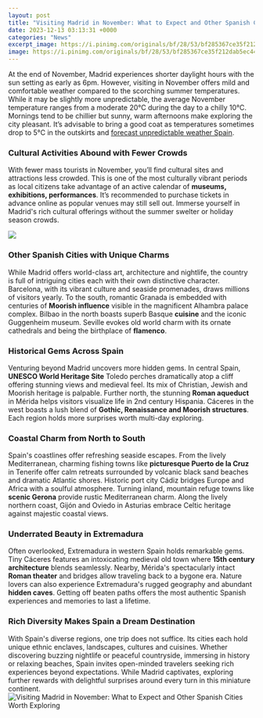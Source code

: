 ```yaml
---
layout: post
title: "Visiting Madrid in November: What to Expect and Other Spanish Cities Worth Exploring"
date: 2023-12-13 03:13:31 +0000
categories: "News"
excerpt_image: https://i.pinimg.com/originals/bf/28/53/bf285367ce35f212dab5ec44ccce647a.png
image: https://i.pinimg.com/originals/bf/28/53/bf285367ce35f212dab5ec44ccce647a.png
---
```


At the end of November, Madrid experiences shorter daylight hours with the sun setting as early as 6pm. However, visiting in November offers mild and comfortable weather compared to the scorching summer temperatures. While it may be slightly more unpredictable, the average November temperature ranges from a moderate 20°C during the day to a chilly 10°C. Mornings tend to be chillier but sunny, warm afternoons make exploring the city pleasant. It’s advisable to bring a good coat as temperatures sometimes drop to 5°C in the outskirts and [forecast unpredictable weather Spain](https://travelokla.github.io/2023-12-29-les-merveilleuses-destinations-des-bahamas/). 
### Cultural Activities Abound with Fewer Crowds
With fewer mass tourists in November, you’ll find cultural sites and attractions less crowded. This is one of the most culturally vibrant periods as local citizens take advantage of an active calendar of **museums, exhibitions, performances**. It’s recommended to purchase tickets in advance online as popular venues may still sell out. Immerse yourself in Madrid's rich cultural offerings without the summer swelter or holiday season crowds.

![](https://www.tripsavvy.com/thmb/GfLNA1rjCw05vv2hpDDk-T4qhXE=/960x0/filters:no_upscale():max_bytes(150000):strip_icc()/GettyImages-170131240-5bd6875c46e0fb0026dde748.jpg)
### Other Spanish Cities with Unique Charms
While Madrid offers world-class art, architecture and nightlife, the country is full of intriguing cities each with their own distinctive character. Barcelona, with its vibrant culture and seaside promenades, draws millions of visitors yearly. To the south, romantic Granada is embedded with centuries of **Moorish influence** visible in the magnificent Alhambra palace complex. Bilbao in the north boasts superb Basque **cuisine** and the iconic Guggenheim museum. Seville evokes old world charm with its ornate cathedrals and being the birthplace of **flamenco**.
### Historical Gems Across Spain
Venturing beyond Madrid uncovers more hidden gems. In central Spain, **UNESCO World Heritage Site** Toledo perches dramatically atop a cliff offering stunning views and medieval feel. Its mix of Christian, Jewish and Moorish heritage is palpable. Further north, the stunning **Roman aqueduct** in Mérida helps visitors visualize life in 2nd century Hispania. Cáceres in the west boasts a lush blend of **Gothic, Renaissance and Moorish structures**. Each region holds more surprises worth multi-day exploring.
### Coastal Charm from North to South
Spain's coastlines offer refreshing seaside escapes. From the lively Mediterranean, charming fishing towns like **picturesque Puerto de la Cruz** in Tenerife offer calm retreats surrounded by volcanic black sand beaches and dramatic Atlantic shores. Historic port city Cádiz bridges Europe and Africa with a soulful atmosphere. Turning inland, mountain refuge towns like **scenic Gerona** provide rustic Mediterranean charm. Along the lively northern coast, Gijón and Oviedo in Asturias embrace Celtic heritage against majestic coastal views. 
### Underrated Beauty in Extremadura
Often overlooked, Extremadura in western Spain holds remarkable gems. Tiny Cáceres features an intoxicating medieval old town where **15th century architecture** blends seamlessly. Nearby, Mérida's spectacularly intact **Roman theater** and bridges allow traveling back to a bygone era. Nature lovers can also experience Extremadura's rugged geography and abundant **hidden caves**. Getting off beaten paths offers the most authentic Spanish experiences and memories to last a lifetime.
### Rich Diversity Makes Spain a Dream Destination
With Spain's diverse regions, one trip does not suffice. Its cities each hold unique ethnic enclaves, landscapes, cultures and cuisines. Whether discovering buzzing nightlife or peaceful countryside, immersing in history or relaxing beaches, Spain invites open-minded travelers seeking rich experiences beyond expectations. While Madrid captivates, exploring further rewards with delightful surprises around every turn in this miniature continent.
![Visiting Madrid in November: What to Expect and Other Spanish Cities Worth Exploring](https://i.pinimg.com/originals/bf/28/53/bf285367ce35f212dab5ec44ccce647a.png)